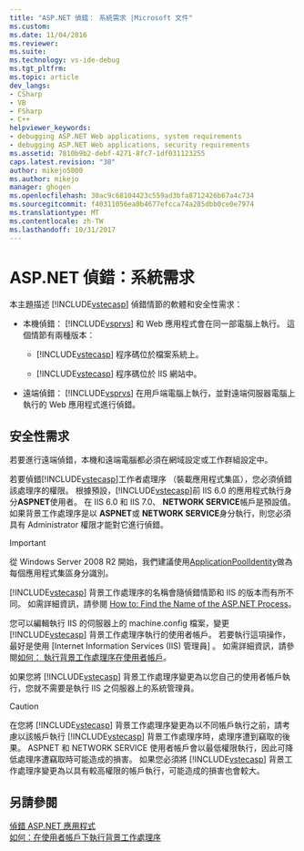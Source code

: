 ```yaml
---
title: "ASP.NET 偵錯： 系統需求 |Microsoft 文件"
ms.custom: 
ms.date: 11/04/2016
ms.reviewer: 
ms.suite: 
ms.technology: vs-ide-debug
ms.tgt_pltfrm: 
ms.topic: article
dev_langs:
- CSharp
- VB
- FSharp
- C++
helpviewer_keywords:
- debugging ASP.NET Web applications, system requirements
- debugging ASP.NET Web applications, security requirements
ms.assetid: 7810b9b2-debf-4271-8fc7-1df031123255
caps.latest.revision: "38"
author: mikejo5000
ms.author: mikejo
manager: ghogen
ms.openlocfilehash: 30ac9c68104423c559ad3bfa8712426b67a4c734
ms.sourcegitcommit: f40311056ea0b4677efcca74a285dbb0ce0e7974
ms.translationtype: MT
ms.contentlocale: zh-TW
ms.lasthandoff: 10/31/2017
---
```

# <a name="aspnet-debugging-system-requirements"></a>ASP.NET 偵錯：系統需求
本主題描述 [!INCLUDE[vstecasp](../code-quality/includes/vstecasp_md.md)] 偵錯情節的軟體和安全性需求：  
  
-   本機偵錯： [!INCLUDE[vsprvs](../code-quality/includes/vsprvs_md.md)] 和 Web 應用程式會在同一部電腦上執行。 這個情節有兩種版本：  
  
    -   [!INCLUDE[vstecasp](../code-quality/includes/vstecasp_md.md)] 程序碼位於檔案系統上。  
  
    -   [!INCLUDE[vstecasp](../code-quality/includes/vstecasp_md.md)] 程序碼位於 IIS 網站中。  
  
-   遠端偵錯： [!INCLUDE[vsprvs](../code-quality/includes/vsprvs_md.md)] 在用戶端電腦上執行，並對遠端伺服器電腦上執行的 Web 應用程式進行偵錯。  
  
## <a name="security-requirements"></a>安全性需求  
 若要進行遠端偵錯，本機和遠端電腦都必須在網域設定或工作群組設定中。  
  
 若要偵錯[!INCLUDE[vstecasp](../code-quality/includes/vstecasp_md.md)]工作者處理序 （裝載應用程式集區），您必須偵錯該處理序的權限。 根據預設，[!INCLUDE[vstecasp](../code-quality/includes/vstecasp_md.md)]前 IIS 6.0 的應用程式執行身分**ASPNET**使用者。 在 IIS 6.0 和 IIS 7.0、 **NETWORK SERVICE**帳戶是預設值。 如果背景工作處理序是以 **ASPNET**或 **NETWORK SERVICE**身分執行，則您必須具有 Administrator 權限才能對它進行偵錯。

 > [!IMPORTANT]
 > 從 Windows Server 2008 R2 開始，我們建議使用[ApplicationPoolIdentity](https://docs.microsoft.com/en-us/iis/manage/configuring-security/application-pool-identities)做為每個應用程式集區身分識別。
  
 [!INCLUDE[vstecasp](../code-quality/includes/vstecasp_md.md)] 背景工作處理序的名稱會隨偵錯情節和 IIS 的版本而有所不同。 如需詳細資訊，請參閱 [How to: Find the Name of the ASP.NET Process](../debugger/how-to-find-the-name-of-the-aspnet-process.md)。  
  
 您可以編輯執行 IIS 的伺服器上的 machine.config 檔案，變更 [!INCLUDE[vstecasp](../code-quality/includes/vstecasp_md.md)] 背景工作處理序執行的使用者帳戶。 若要執行這項操作，最好是使用 [Internet Information Services (IIS) 管理員] 。 如需詳細資訊，請參閱[如何： 執行背景工作處理序在使用者帳戶](../debugger/how-to-run-the-worker-process-under-a-user-account.md)。  
  
 如果您將 [!INCLUDE[vstecasp](../code-quality/includes/vstecasp_md.md)] 背景工作處理序變更為以您自己的使用者帳戶執行，您就不需要是執行 IIS 之伺服器上的系統管理員。  
  
> [!CAUTION]
>  在您將 [!INCLUDE[vstecasp](../code-quality/includes/vstecasp_md.md)] 背景工作處理序變更為以不同帳戶執行之前，請考慮以該帳戶執行 [!INCLUDE[vstecasp](../code-quality/includes/vstecasp_md.md)] 背景工作處理序時，處理序遭到竊取的後果。 ASPNET 和 NETWORK SERVICE 使用者帳戶會以最低權限執行，因此可降低處理序遭竊取時可能造成的損害。 如果您必須將 [!INCLUDE[vstecasp](../code-quality/includes/vstecasp_md.md)] 背景工作處理序變更為以具有較高權限的帳戶執行，可能造成的損害也會較大。  
  
## <a name="see-also"></a>另請參閱  
 [偵錯 ASP.NET 應用程式](../debugger/how-to-enable-debugging-for-aspnet-applications.md)   
 [如何：在使用者帳戶下執行背景工作處理序](../debugger/how-to-run-the-worker-process-under-a-user-account.md)